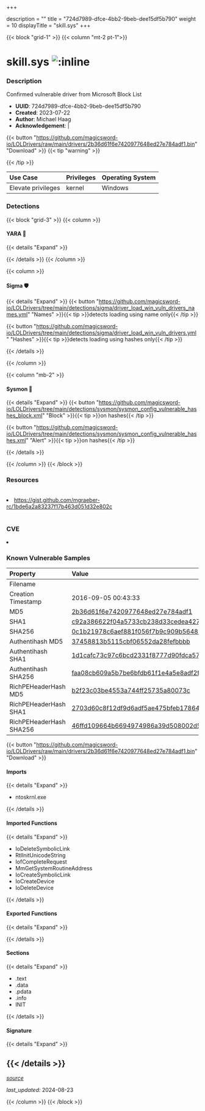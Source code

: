 +++

description = ""
title = "724d7989-dfce-4bb2-9beb-dee15df5b790"
weight = 10
displayTitle = "skill.sys"
+++


{{< block "grid-1" >}}
{{< column "mt-2 pt-1">}}


# skill.sys ![:inline](/images/twitter_verified.png) 

### Description

Confirmed vulnerable driver from Microsoft Block List
- **UUID**: 724d7989-dfce-4bb2-9beb-dee15df5b790
- **Created**: 2023-07-22
- **Author**: Michael Haag
- **Acknowledgement**:  | [](https://twitter.com/)

{{< button "https://github.com/magicsword-io/LOLDrivers/raw/main/drivers/2b36d61f6e7420977648ed27e784adf1.bin" "Download" >}}
{{< tip "warning" >}}

{{< /tip >}}



| Use Case | Privileges | Operating System | 
|:---- | ---- | ---- |
| Elevate privileges | kernel | Windows |



### Detections


{{< block "grid-3" >}}
{{< column >}}
#### YARA 🏹
{{< details "Expand" >}}

{{< /details >}}
{{< /column >}}



{{< column >}}

#### Sigma 🛡️
{{< details "Expand" >}}
{{< button "https://github.com/magicsword-io/LOLDrivers/tree/main/detections/sigma/driver_load_win_vuln_drivers_names.yml" "Names" >}}{{< tip >}}detects loading using name only{{< /tip >}} 


{{< button "https://github.com/magicsword-io/LOLDrivers/tree/main/detections/sigma/driver_load_win_vuln_drivers.yml" "Hashes" >}}{{< tip >}}detects loading using hashes only{{< /tip >}} 

{{< /details >}}

{{< /column >}}


{{< column "mb-2" >}}

#### Sysmon 🔎
{{< details "Expand" >}}
{{< button "https://github.com/magicsword-io/LOLDrivers/tree/main/detections/sysmon/sysmon_config_vulnerable_hashes_block.xml" "Block" >}}{{< tip >}}on hashes{{< /tip >}} 

{{< button "https://github.com/magicsword-io/LOLDrivers/tree/main/detections/sysmon/sysmon_config_vulnerable_hashes.xml" "Alert" >}}{{< tip >}}on hashes{{< /tip >}} 

{{< /details >}}

{{< /column >}}
{{< /block >}}


### Resources
<br>
<li><a href="https://gist.github.com/mgraeber-rc/1bde6a2a83237f17b463d051d32e802c">https://gist.github.com/mgraeber-rc/1bde6a2a83237f17b463d051d32e802c</a></li>
<br>

### CVE

<li><a href="https://cve.mitre.org/cgi-bin/cvename.cgi?name="></a></li>

### Known Vulnerable Samples

| Property           | Value |
|:-------------------|:------|
| Filename           |  |
| Creation Timestamp           | 2016-09-05 00:43:33 |
| MD5                | [2b36d61f6e7420977648ed27e784adf1](https://www.virustotal.com/gui/file/2b36d61f6e7420977648ed27e784adf1) |
| SHA1               | [c92a386622f04a5733cb238d33cedea4272a3f85](https://www.virustotal.com/gui/file/c92a386622f04a5733cb238d33cedea4272a3f85) |
| SHA256             | [0c1b21978c6aef881f056f7b9c909b56488019459ed256511d78a4588d1aa7a4](https://www.virustotal.com/gui/file/0c1b21978c6aef881f056f7b9c909b56488019459ed256511d78a4588d1aa7a4) |
| Authentihash MD5   | [37458813b5115cbf06552da28fefbbbb](https://www.virustotal.com/gui/search/authentihash%253A37458813b5115cbf06552da28fefbbbb) |
| Authentihash SHA1  | [1d1cafc73c97c6bcd2331f8777d90fdca57125a3](https://www.virustotal.com/gui/search/authentihash%253A1d1cafc73c97c6bcd2331f8777d90fdca57125a3) |
| Authentihash SHA256| [faa08cb609a5b7be6bfdb61f1e4a5e8adf2f5a1d2492f262483df7326934f5d4](https://www.virustotal.com/gui/search/authentihash%253Afaa08cb609a5b7be6bfdb61f1e4a5e8adf2f5a1d2492f262483df7326934f5d4) |
| RichPEHeaderHash MD5   | [b2f23c03be4553a744ff25735a80073c](https://www.virustotal.com/gui/search/rich_pe_header_hash%253Ab2f23c03be4553a744ff25735a80073c) |
| RichPEHeaderHash SHA1  | [2703d60c8f12df9d6adf5ae475bfeb1786486888](https://www.virustotal.com/gui/search/rich_pe_header_hash%253A2703d60c8f12df9d6adf5ae475bfeb1786486888) |
| RichPEHeaderHash SHA256| [46ffd109664b6694974986a39d508002d564434d60a0fb9f861401f2cb2c83f1](https://www.virustotal.com/gui/search/rich_pe_header_hash%253A46ffd109664b6694974986a39d508002d564434d60a0fb9f861401f2cb2c83f1) |

{{< button "https://github.com/magicsword-io/LOLDrivers/raw/main/drivers/2b36d61f6e7420977648ed27e784adf1.bin" "Download" >}} 


#### Imports
{{< details "Expand" >}}
* ntoskrnl.exe

{{< /details >}}
#### Imported Functions
{{< details "Expand" >}}
* IoDeleteSymbolicLink
* RtlInitUnicodeString
* IofCompleteRequest
* MmGetSystemRoutineAddress
* IoCreateSymbolicLink
* IoCreateDevice
* IoDeleteDevice

{{< /details >}}
#### Exported Functions
{{< details "Expand" >}}

{{< /details >}}

#### Sections
{{< details "Expand" >}}
* .text
* .data
* .pdata
* .info
* INIT

{{< /details >}}
#### Signature
{{< details "Expand" >}}

{{< /details >}}
-----



[*source*](https://github.com/magicsword-io/LOLDrivers/tree/main/yaml/724d7989-dfce-4bb2-9beb-dee15df5b790.yaml)

*last_updated:* 2024-08-23

{{< /column >}}
{{< /block >}}
